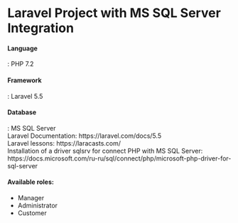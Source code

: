 # Laravel Project with MS SQL Server Integration
<h4>Language</h4>: PHP 7.2
<h4>Framework</h4>: Laravel 5.5<br>
<h4>Database</h4>: MS SQL Server<br>
Laravel Documentation: https://laravel.com/docs/5.5
<br>
Laravel lessons: https://laracasts.com/
<br>
Installation of a driver sqlsrv for connect PHP with MS SQL Server: https://docs.microsoft.com/ru-ru/sql/connect/php/microsoft-php-driver-for-sql-server
<br>

<h4>Available roles:</h4>
<ul>
  <li>Manager</li>
  <li>Administrator</li>
  <li>Customer</li>
</ul>
